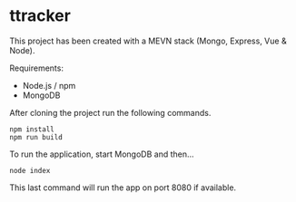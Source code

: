 # ttracker

This project has been created with a MEVN stack (Mongo, Express, Vue & Node).

Requirements:
- Node.js / npm
- MongoDB

After cloning the project run the following commands.
```
npm install
npm run build
```

To run the application, start MongoDB and then...
```
node index
```

This last command will run the app on port 8080 if available. 
